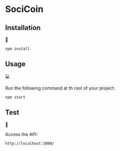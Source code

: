 # SociCoin
## Installation
💾   
  
`npm install`
  
## Usage
💻   
  
Run the following command at th root of your project:
  
`npm start`

## Test
🚀  
  
Access the API:
  
`http://localhost:3000/`
